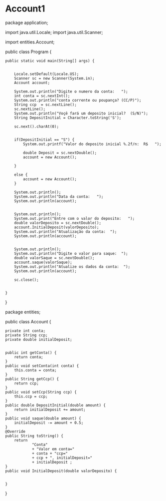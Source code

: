 # Account1
package application;

import java.util.Locale;
import java.util.Scanner;

import entities.Account;

public class Program {

	public static void main(String[] args) {
	
		
		Locale.setDefault(Locale.US);
		Scanner sc = new Scanner(System.in);
		Account account;
		
		System.out.println("Digite o numero da conta:   ");
		int conta = sc.nextInt();
		System.out.println("conta corrente ou poupança? (CC/P)");
		String ccp  = sc.nextLine();
		sc.nextLine();
		System.out.println("Voçê fará um deposito inicial?  (S/N)");
		String DepositInitial = Character.toString('S');
		
		sc.next().charAt(0);
		
		
		if(DepositInitial == "S") {	
			System.out.printf("Valor do deposito inicial %.2f/n:  R$   ");
			
			double Deposit = sc.nextDouble();
			account = new Account();
			
		}
		
		else {
			account = new Account();
		}
		
		System.out.println();
		System.out.println("Data da conta:   ");
		System.out.println(account);
		
		
		System.out.println();
		System.out.print("Entre com o valor do deposito:   ");
		double valorDeposito = sc.nextDouble();
		account.InitialDeposit(valorDeposito);
		System.out.println("Atualização da conta:  ");
		System.out.println(account);
		
		
		System.out.println();
		System.out.println("Digite o valor para saque:  ");
		double valorSaque = sc.nextDouble();
		account.saque(valorSaque);
		System.out.println("Atualize os dados da conta:  ");
		System.out.println(account);
		
		sc.close();
		

	}

}



package entities;

public class Account {
	
	
	
	private int conta;
	private String ccp;
	private double initialDeposit;
	
	
	public int getConta() {
		return conta;
	}
	public void setConta(int conta) {
		this.conta = conta;
	}
	public String getCcp() {
		return ccp;
	}
	public void setCcp(String ccp) {
		this.ccp = ccp;
	}
	public double DepositInitial(double amount) {
		return initialDeposit += amount;
	}
	public void saque(double amount) {
		initialDeposit -= amount + 0.5;
	}
	@Override
	public String toString() {
		return 
				"Conta"
				+ "Valor em conta=" 
				+ conta + "ccp=" 
				+ ccp + ", initialDeposit=" 
				+ initialDeposit ;
	}
	public void InitialDeposit(double valorDeposito) {
		
		
	}
	
	
	
	
	
}
